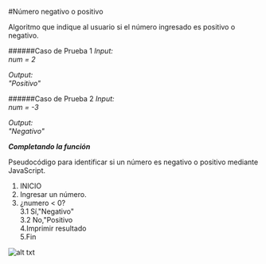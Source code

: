 
#Número negativo o positivo

Algoritmo que indique al usuario si el número ingresado es positivo o negativo.

######Caso de Prueba 1
_Input:_     
_num = 2_

_Output:_   
_"Positivo"_

######Caso de Prueba 2
_Input:_    
_num = -3_

_Output:_   
_"Negativo"_

___Completando la función___

Pseudocódigo para identificar si un número es negativo o positivo mediante JavaScript.

1. INICIO
2. Ingresar un número.
3. ¿numero < 0?		
3.1 Sí,"Negativo"				
3.2 No,"Positivo					
4.Imprimir resultado					
5.Fin						

![alt txt]()